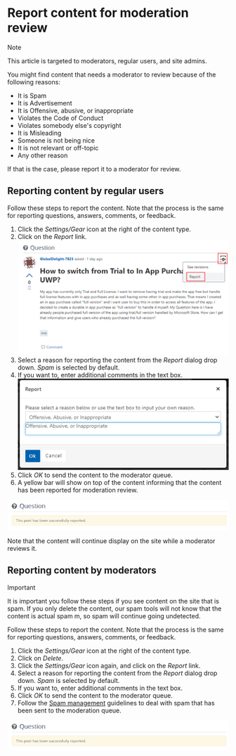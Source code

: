 # Report content for moderation review

> [!NOTE]
> This article is targeted to moderators, regular users, and site admins.

You might find content that needs a moderator to review because of the following reasons:

- It is Spam
- It is Advertisement
- It is Offensive, abusive, or inappropriate
- Violates the Code of Conduct
- Violates somebody else's copyright
- It is Misleading
- Someone is not being nice
- It is not relevant or off-topic
- Any other reason

If that is the case, please report it to a moderator for review.

## Reporting content by regular users

Follow these steps to report the content. Note that the process is the same for reporting questions, answers, comments, or feedback.

1. Click the *Settings/Gear* icon at the right of the content type.
1. Click on the *Report* link.
![settings icon and report option](media/report-content.png)
1. Select a reason for reporting the content from the *Report* dialog drop down. *Spam* is selected by default.
1. If you want to, enter additional comments in the text box.
![reason for reporting the content](media/report-content-reason.png)
1. Click *OK* to send the content to the moderator queue.
1. A yellow bar will show on top of the content informing that the content has been reported for moderation review.

![yellow bar indicating the content is reported to a moderator](media/report-content-info.png)

Note that the content will continue display on the site while a moderator reviews it.

## Reporting content by moderators

> [!IMPORTANT]
> It is important you follow these steps if you see content on the site that is spam. If you only delete the content, our spam tools will not know that the content is actual spam m, so spam will continue going undetected.

Follow these steps to report the content. Note that the process is the same for reporting questions, answers, comments, or feedback.

1. Click the *Settings/Gear* icon at the right of the content type.
2. Click on *Delete*.
1. Click the *Settings/Gear* icon again, and click on the *Report* link.
1. Select a reason for reporting the content from the *Report* dialog drop down. *Spam* is selected by default.
1. If you want to, enter additional comments in the text box.
1. Click *OK* to send the content to the moderator queue.
1. Follow the [Spam management](spam-management.md) guidelines to deal with spam that has been sent to the moderation queue.

![yellow bar indicating the content is reported to a moderator](media/report-content-info.png)